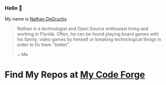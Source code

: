 ### Hello 👋

My name is [Nathan DeGruchy](https://degruchy.org/).

> Nathan is a technologist and Open Source enthusiast living and working in Florida. Often, he can be found playing board games with his family, video games by himself or breaking technological things in order to fix them "better".
>
> ~ Me

# Find My Repos at [My Code Forge][1]

[1]: https://code.degruchy.org/
